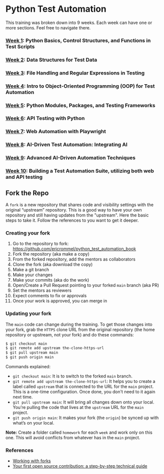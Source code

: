 # Python Test Automation

This training was broken down into 9 weeks. Each week can have one or more sections. Feel free to navigate there.


### [Week 1](weeks/week01/week01.md): Python Basics, Control Structures, and Functions in Test Scripts

### [Week 2](weeks/week02/week02.md): Data Structures for Test Data

### [Week 3](weeks/week03/week03.md): File Handling and Regular Expressions in Testing

### [Week 4](weeks/week04/week04.md): Intro to Object-Oriented Programming (OOP) for Test Automation

### [Week 5](weeks/week05/week05.md): Python Modules, Packages, and Testing Frameworks

### [Week 6](weeks/week06/week06.md): API Testing with Python

### [Week 7](weeks/week07/week07.md): Web Automation with Playwright

### [Week 8](weeks/week08/week08.md): AI-Driven Test Automation: Integrating AI

### [Week 9](weeks/week09/week09.md): Advanced AI-Driven Automation Techniques

### [Week 10](weeks/week10/week10.md): Building a Test Automation Suite, utilizing both web and API testing


## Fork the Repo

A `fork` is a new repository that shares code and visibility settings with the original “upstream” repository. This is a good way to have your own repository and still having updates from the "upstream". Here the basic steps to take it. Follow the references to you want to get it deeper.


### Creating your fork

1. Go to the repository to fork: https://github.com/ericrommel/python_test_automation_book
2. Fork the repository (aka make a copy)
3. From the forked repository, add the mentors as collaborators
4. Clone the fork (aka download the copy)
5. Make a git branch
6. Make your changes
7. Make your commits (aka do the work)
8. Open/Create a Pull Request pointing to your forked `main` branch (aka PR)
9. Set the mentors as reviewers
10. Expect comments to fix or approvals
11. Once your work is approved, you can merge in

### Updating your fork

The `main` code can change during the training. To get those changes into your fork, grab the `HTTPS` clone URL from the original repository (the home repository or upstream, not your fork) and do these commands:

```bash
$ git checkout main
$ git remote add upstream the-clone-https-url
$ git pull upstream main
$ git push origin main
```

Commands explained:
 - `git checkout main`: It is to switch to the forked `main` branch.
 - `git remote add upstream the-clone-https-url`: It helps you to create a label called `upstream` that is connected to the URL for the `main` project. This is a one-time configuration. Once done, you don't need to it again next time.
 - `git pull upstream main`: It will bring all changes down onto your local. You’re pulling the code that lives at the `upstream` URL for the `main` project.
 - `git push origin main`: It makes your fork (the `origin`) be synced up with what’s on your local.

**Note:** Create a folder called `homework` for each `week` and work only on this one. This will avoid conflicts from whatever has in the `main` project.


### References

- [Working with forks](https://docs.github.com/en/pull-requests/collaborating-with-pull-requests/working-with-forks)
- [Your first open source contribution: a step-by-step technical guide](https://medium.com/@jenweber/your-first-open-source-contribution-a-step-by-step-technical-guide-d3aca55cc5a6)
